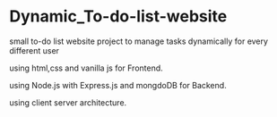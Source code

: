 # Dynamic_To-do-list-website
small to-do list website project to manage tasks dynamically for every different user

using html,css and vanilla js for Frontend.

using Node.js with Express.js and mongdoDB for Backend.

using client server architecture.


